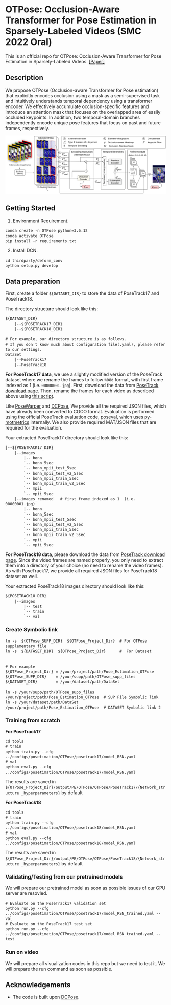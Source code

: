 # OTPose: Occlusion-Aware Transformer for Pose Estimation in Sparsely-Labeled Videos (SMC 2022 Oral)

This is an official repo for OTPose: Occlusion-Aware Transformer for Pose Estimation in Sparsely-Labeled Videos. [\[Paper\]](https://arxiv.org/abs/2207.09725)

## Description

We propose OTPose (Occlusion-aware Transformer for Pose estimation) that explicitly encodes occlusion using a mask as a semi-supervised task and intuitively understands temporal dependency using a transformer encoder. We effectively accumulate occlusion-specific features and introduce an attention mask that focuses on the overlapped area of easily occluded keypoints. In addition, two temporal-domain branches independently encode unique pose features that focus on past and future frames, respectively.

![](docs/main.png)

## Getting Started

1. Environment Requirement.

```terminal
conda create -n OTPose python=3.6.12
conda activate OTPose
pip install -r requirements.txt
```

[//]: # "2. Install pytorch."
[//]: #
[//]: # "If you use cudatoolkit >= 11.x, you can change the cudatoolkit version. "
[//]: # "```angular2html"
[//]: # "conda install pytorch torchvision cudatoolkit=10.2 -c pytorch -c conda-forge"
[//]: # "```"

2. Install DCN.

```angular2html
cd thirdparty/deform_conv
python setup.py develop
```

[//]: # "- trouble-shooting"
[//]: # "```angular2html"
[//]: # "subprocess.CalledProcessError: Command '['which', 'x86_64-conda_cos7-linux-gnu-c++']' returned non-zero exit status 1."
[//]: # "$ conda install gxx_linux-64"
[//]: # "```"

## Data preparation

First, create a folder `${DATASET_DIR}` to store the data of PoseTrack17 and PoseTrack18.

The directory structure should look like this:

```
${DATASET_DIR}
	|--${POSETRACK17_DIR}
	|--${POSETRACK18_DIR}

# For example, our directory structure is as follows.
# If you don't know much about configuration file(.yaml), please refer to our settings.
DataSet
	|--PoseTrack17
	|--PoseTrack18
```

**For PoseTrack17 data**, we use a slightly modified version of the PoseTrack dataset where we rename the frames to follow `%08d` format, with first frame indexed as 1 (i.e. `00000001.jpg`). First, download the data from [PoseTrack download page](https://posetrack.net/users/download.php). Then, rename the frames for each video as described above using [this script](https://github.com/facebookresearch/DetectAndTrack/blob/master/tools/gen_posetrack_json.py).

Like [PoseWarper](https://github.com/facebookresearch/PoseWarper) and [DCPose](https://github.com/Pose-Group/DCPose), We provide all the required JSON files, which have already been converted to COCO format. Evaluation is performed using the official PoseTrack evaluation code, [poseval](https://github.com/leonid-pishchulin/poseval), which uses [py-motmetrics](https://github.com/cheind/py-motmetrics) internally. We also provide required MAT/JSON files that are required for the evaluation.

Your extracted PoseTrack17 directory should look like this:

```
|--${POSETRACK17_DIR}
	|--images
        |-- bonn
        `-- bonn_5sec
        `-- bonn_mpii_test_5sec
        `-- bonn_mpii_test_v2_5sec
        `-- bonn_mpii_train_5sec
        `-- bonn_mpii_train_v2_5sec
        `-- mpii
        `-- mpii_5sec
    |--images_renamed   # first frame indexed as 1  (i.e. 00000001.jpg)
     	|-- bonn
        `-- bonn_5sec
        `-- bonn_mpii_test_5sec
        `-- bonn_mpii_test_v2_5sec
        `-- bonn_mpii_train_5sec
        `-- bonn_mpii_train_v2_5sec
        `-- mpii
        `-- mpii_5sec
```

**For PoseTrack18 data**, please download the data from [PoseTrack download page](https://posetrack.net/users/download.php). Since the video frames are named properly, you only need to extract them into a directory of your choice (no need to rename the video frames). As with PoseTrack17, we provide all required JSON files for PoseTrack18 dataset as well.

Your extracted PoseTrack18 images directory should look like this:

```
${POSETRACK18_DIR}
    |--images
        |-- test
        `-- train
        `-- val
```

### Create Symbolic link

```
ln -s  ${OTPose_SUPP_DIR}  ${OTPose_Project_Dir}  # For OTPose supplementary file
ln -s  ${DATASET_DIR}  ${OTPose_Project_Dir}      #  For Dataset


# For example
${OTPose_Project_Dir} = /your/project/path/Pose_Estimation_OTPose
${OTPose_SUPP_DIR}    = /your/supp/path/OTPose_supp_files
${DATASET_DIR}        = /your/dataset/path/DataSet

ln -s /your/supp/path/OTPose_supp_files  /your/project/path/Pose_Estimation_OTPose  # SUP File Symbolic link
ln -s /your/dataset/path/DataSet         /your/project/path/Pose_Estimation_OTPose  # DATASET Symbolic link 2
```

### Training from scratch

**For PoseTrack17**

```
cd tools
# train
python train.py --cfg ../configs/posetimation/OTPose/posetrack17/model_RSN.yaml
# val
python eval.py --cfg ../configs/posetimation/OTPose/posetrack17/model_RSN.yaml
```

The results are saved in `${OTPose_Project_Dir}/output/PE/OTPose/OTPose/PoseTrack17/{Network_structure _hyperparameters}` by default

**For PoseTrack18**

```
cd tools
# train
python train.py --cfg ../configs/posetimation/OTPose/posetrack18/model_RSN.yaml
# val
python eval.py --cfg ../configs/posetimation/OTPose/posetrack18/model_RSN.yaml
```

The results are saved in `${OTPose_Project_Dir}/output/PE/OTPose/OTPose/PoseTrack18/{Network_structure _hyperparameters}` by default

### Validating/Testing from our pretrained models

We will prepare our pretrained model as soon as possible issues of our GPU server are resovled.

```
# Evaluate on the PoseTrack17 validation set
python run.py --cfg ../configs/posetimation/OTPose/posetrack17/model_RSN_trained.yaml --val
# Evaluate on the PoseTrack17 test set
python run.py --cfg ../configs/posetimation/OTPose/posetrack17/model_RSN_trained.yaml --test
```

### Run on video

We will prepare all visualization codes in this repo but we need to test it. We will prepare the run command as soon as possible.

[//]: # "```"
[//]: # "cd demo/                   "
[//]: # "mkdir input/"
[//]: # "# Put your video in the input directory"
[//]: # "python video.py"
[//]: # "```"

## Acknowledgements

- The code is built upon [DCPose](https://github.com/Pose-Group/DCPose).
